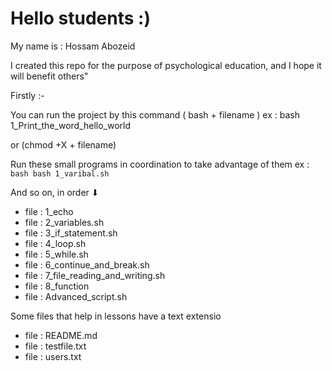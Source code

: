 
# Hello students :)


My name is : Hossam Abozeid  

I created this repo for the purpose of psychological education, and I hope it will benefit others"

 Firstly :-

You can run the project by this command ( bash + filename )
ex : bash 1_Print_the_word_hello_world

or 
(chmod +X + filename)  


Run these small programs in coordination to take advantage of them
ex :``` bash bash 1_varibal.sh```


And so on, in order ⬇
- file : 1_echo
- file : 2_variables.sh
- file : 3_if_statement.sh
- file : 4_loop.sh
- file : 5_while.sh
- file : 6_continue_and_break.sh
- file : 7_file_reading_and_writing.sh
- file : 8_function
- file : Advanced_script.sh
 
Some files that help in lessons have a text extensio
- file : README.md
- file : testfile.txt
- file : users.txt

